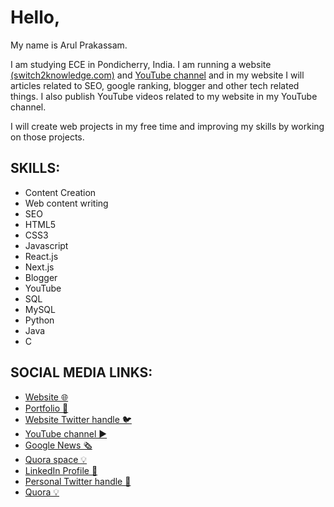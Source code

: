 # Hello,

My name is Arul Prakassam.

I am studying ECE in Pondicherry, India.  I am running a website [(switch2knowledge.com)](https://www.switch2knowledge.com) and [YouTube channel](https://youtube.com/channel/UCzz1ofQIE6VJm73BSOkgxUw) and in my website I will articles related to SEO, google ranking, blogger and other tech related things.  I also publish YouTube videos related to my website in my YouTube channel.

I will create web projects in my free time and improving my skills by working on those projects.

## SKILLS:
- Content Creation
- Web content writing
- SEO
- HTML5
- CSS3
- Javascript
- React.js
- Next.js
- Blogger
- YouTube
- SQL
- MySQL
- Python
- Java
- C

## SOCIAL MEDIA LINKS:
- [Website 🌐](https://www.switch2knowledge.com)
- [Portfolio 📘](https://arulprakassam.github.io)
- [Website Twitter handle 🐦](https://twitter.com/Switch2Know)
- [YouTube channel ▶](https://youtube.com/channel/UCzz1ofQIE6VJm73BSOkgxUw)
- [Google News 🗞](https://news.google.com/s/CBIw8daTmFs?sceid=IN:en&sceid=IN:en&r=11&oc=1)
- [Quora space 💡](https://switch2knowledge.quora.com)
- [LinkedIn Profile 🔗](https://www.linkedin.com/in/arul-prakassam)
- [Personal Twitter handle 🦜](https://twitter.com/ArulPrakassam)
- [Quora 💡](https://www.quora.com/profile/Arul-Prakassam-G)
